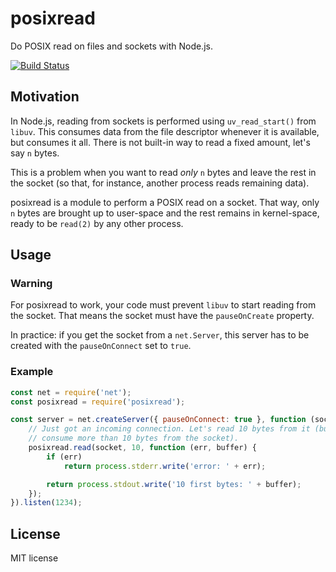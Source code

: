 # posixread

Do POSIX read on files and sockets with Node.js.

[![Build Status](https://travis-ci.org/adrienverge/posixread.svg?branch=master)](https://travis-ci.org/adrienverge/posixread)

## Motivation

In Node.js, reading from sockets is performed using `uv_read_start()` from
`libuv`. This consumes data from the file descriptor whenever it is available,
but consumes it all. There is not built-in way to read a fixed amount, let's say
`n` bytes.

This is a problem when you want to read *only* `n` bytes and leave the rest in
the socket (so that, for instance, another process reads remaining data).

posixread is a module to perform a POSIX read on a socket. That way, only `n`
bytes are brought up to user-space and the rest remains in kernel-space, ready
to be `read(2)` by any other process.

## Usage

### Warning

For posixread to work, your code must prevent `libuv` to start reading from the
socket. That means the socket must have the `pauseOnCreate` property.

In practice: if you get the socket from a `net.Server`, this server has to be
created with the `pauseOnConnect` set to `true`.

### Example

```js
const net = require('net');
const posixread = require('posixread');

const server = net.createServer({ pauseOnConnect: true }, function (socket) {
    // Just got an incoming connection. Let's read 10 bytes from it (but DO NOT
    // consume more than 10 bytes from the socket).
    posixread.read(socket, 10, function (err, buffer) {
        if (err)
            return process.stderr.write('error: ' + err);

        return process.stdout.write('10 first bytes: ' + buffer);
    });
}).listen(1234);
```

## License

MIT license
